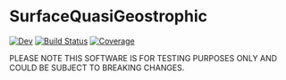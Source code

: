 # SurfaceQuasiGeostrophic

[![Dev](https://img.shields.io/badge/docs-dev-blue.svg)](https://pnavaro.github.io/SurfaceQuasiGeostrophic.jl/dev)
[![Build Status](https://github.com/pnavaro/SurfaceQuasiGeostrophic.jl/workflows/CI/badge.svg)](https://github.com/pnavaro/SurfaceQuasiGeostrophic.jl/actions)
[![Coverage](https://codecov.io/gh/pnavaro/SurfaceQuasiGeostrophic.jl/branch/master/graph/badge.svg)](https://codecov.io/gh/pnavaro/SurfaceQuasiGeostrophic.jl)

PLEASE NOTE THIS SOFTWARE IS FOR TESTING PURPOSES ONLY AND COULD BE SUBJECT TO BREAKING CHANGES.
